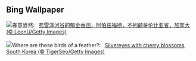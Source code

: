 ## Bing Wallpaper
![](https://www.bing.com/th?id=OHR.TulipAbbotsford_ZH-CN1401627293_UHD.jpg&w=1000)春意盎然:&nbsp;&ensp;[弗雷泽河谷的郁金香田，阿伯兹福德，不列颠哥伦比亚省，加拿大 (© LeonU/Getty Images)](https://www.bing.com/th?id=OHR.TulipAbbotsford_ZH-CN1401627293_UHD.jpg)
<br><br/>
![](https://www.bing.com/th?id=OHR.WhiteEyes_EN-US2249866810_UHD.jpg&w=1000)Where are these birds of a feather?:&nbsp;&ensp;[Silvereyes with cherry blossoms, South Korea (© TigerSeo/Getty Images)](https://www.bing.com/th?id=OHR.WhiteEyes_EN-US2249866810_UHD.jpg)
<br><br/>
